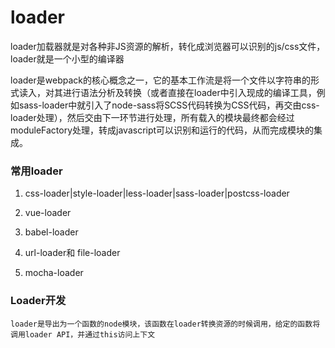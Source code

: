 # loader

   loader加载器就是对各种非JS资源的解析，转化成浏览器可以识别的js/css文件，loader就是一个小型的编译器

   loader是webpack的核心概念之一，它的基本工作流是将一个文件以字符串的形式读入，对其进行语法分析及转换（或者直接在loader中引入现成的编译工具，例如sass-loader中就引入了node-sass将SCSS代码转换为CSS代码，再交由css-loader处理），然后交由下一环节进行处理，所有载入的模块最终都会经过moduleFactory处理，转成javascript可以识别和运行的代码，从而完成模块的集成。

### 常用loader

   1. css-loader|style-loader|less-loader|sass-loader|postcss-loader

   2. vue-loader

   3. babel-loader

   4. url-loader和 file-loader

   5. mocha-loader


### Loader开发

    loader是导出为一个函数的node模块，该函数在loader转换资源的时候调用，给定的函数将调用loader API，并通过this访问上下文
    
    
